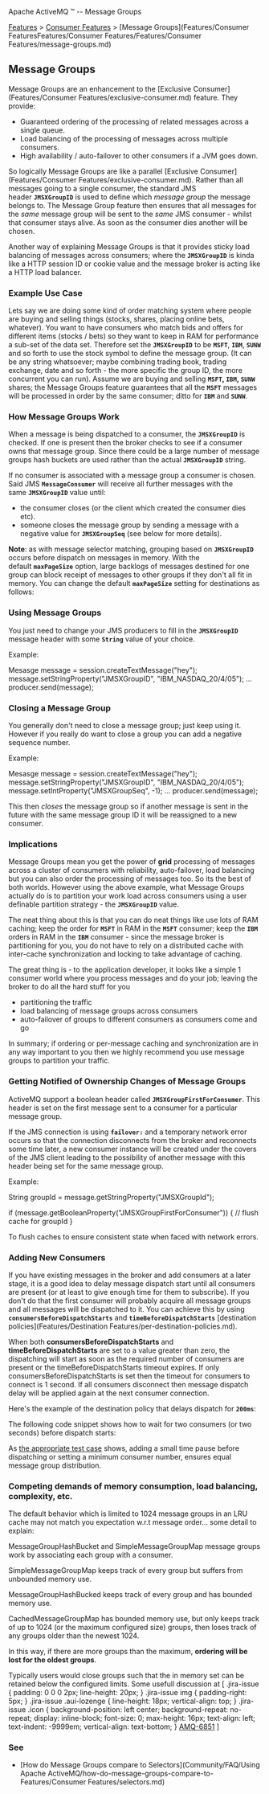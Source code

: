 Apache ActiveMQ ™ -- Message Groups 

[Features](features.md) > [Consumer Features](consumer-features.md) > [Message Groups](Features/Consumer FeaturesFeatures/Consumer Features/Features/Consumer Features/message-groups.md)


Message Groups
--------------

Message Groups are an enhancement to the [Exclusive Consumer](Features/Consumer Features/exclusive-consumer.md) feature. They provide:

*   Guaranteed ordering of the processing of related messages across a single queue.
*   Load balancing of the processing of messages across multiple consumers.
*   High availability / auto-failover to other consumers if a JVM goes down.

So logically Message Groups are like a parallel [Exclusive Consumer](Features/Consumer Features/exclusive-consumer.md). Rather than all messages going to a single consumer, the standard JMS header **`JMSXGroupID`** is used to define which _message group_ the message belongs to. The Message Group feature then ensures that all messages for the _same_ message group will be sent to the _same_ JMS consumer - whilst that consumer stays alive. As soon as the consumer dies another will be chosen.

Another way of explaining Message Groups is that it provides sticky load balancing of messages across consumers; where the **`JMSXGroupID`** is kinda like a HTTP session ID or cookie value and the message broker is acting like a HTTP load balancer.

### Example Use Case

Lets say we are doing some kind of order matching system where people are buying and selling things (stocks, shares, placing online bets, whatever). You want to have consumers who match bids and offers for different items (stocks / bets) so they want to keep in RAM for performance a sub-set of the data set. Therefore set the **`JMSXGroupID`** to be **`MSFT`**, **`IBM`**, **`SUNW`** and so forth to use the stock symbol to define the message group. (It can be any string whatsoever; maybe combining trading book, trading exchange, date and so forth - the more specific the group ID, the more concurrent you can run). Assume we are buying and selling **`MSFT`, `IBM`, `SUNW`** shares; the Message Groups feature guarantees that all the **`MSFT`** messages will be processed in order by the same consumer; ditto for **`IBM`** and **`SUNW`**.

### How Message Groups Work

When a message is being dispatched to a consumer, the **`JMSXGroupID`** is checked. If one is present then the broker checks to see if a consumer owns that message group. Since there could be a large number of message groups hash buckets are used rather than the actual **`JMSXGroupID`** string.

If no consumer is associated with a message group a consumer is chosen. Said JMS **`MessageConsumer`** will receive all further messages with the same **`JMSXGroupID`** value until:

*   the consumer closes (or the client which created the consumer dies etc).
*   someone closes the message group by sending a message with a negative value for **`JMSXGroupSeq`** (see below for more details).

**Note**: as with message selector matching, grouping based on **`JMSXGroupID`** occurs before dispatch on messages in memory. With the default **`maxPageSize`** option, large backlogs of messages destined for one group can block receipt of messages to other groups if they don't all fit in memory. You can change the default **`maxPageSize`** setting for destinations as follows:

<destinationPolicy>
    <policyMap>
       <policyEntries>
           <policyEntry queue=">" maxPageSize="1000"/>
       </policyEntries>
    </policyMap>
</destinationPolicy>

### Using Message Groups

You just need to change your JMS producers to fill in the **`JMSXGroupID`** message header with some **`String`** value of your choice.

Example:

Mesasge message = session.createTextMessage("<foo>hey</foo>");
message.setStringProperty("JMSXGroupID", "IBM\_NASDAQ\_20/4/05");
...
producer.send(message);

### Closing a Message Group

You generally don't need to close a message group; just keep using it. However if you really do want to close a group you can add a negative sequence number.

Example:

Mesasge message = session.createTextMessage("<foo>hey</foo>");
message.setStringProperty("JMSXGroupID", "IBM\_NASDAQ\_20/4/05");
message.setIntProperty("JMSXGroupSeq", -1);
...
producer.send(message);

This then _closes_ the message group so if another message is sent in the future with the same message group ID it will be reassigned to a new consumer.

### Implications

Message Groups mean you get the power of **grid** processing of messages across a cluster of consumers with reliability, auto-failover, load balancing but you can also order the processing of messages too. So its the best of both worlds. However using the above example, what Message Groups actually do is to partition your work load across consumers using a user definable partition strategy - the **`JMSXGroupID`** value.

The neat thing about this is that you can do neat things like use lots of RAM caching; keep the order for **`MSFT`** in RAM in the **`MSFT`** consumer; keep the **`IBM`** orders in RAM in the **`IBM`** consumer - since the message broker is partitioning for you, you do not have to rely on a distributed cache with inter-cache synchronization and locking to take advantage of caching.

The great thing is - to the application developer, it looks like a simple 1 consumer world where you process messages and do your job; leaving the broker to do all the hard stuff for you

*   partitioning the traffic
*   load balancing of message groups across consumers
*   auto-failover of groups to different consumers as consumers come and go

In summary; if ordering or per-message caching and synchronization are in any way important to you then we highly recommend you use message groups to partition your traffic.

### Getting Notified of Ownership Changes of Message Groups

ActiveMQ support a boolean header called **`JMSXGroupFirstForConsumer`**. This header is set on the first message sent to a consumer for a particular message group.

If the JMS connection is using **`failover:`** and a temporary network error occurs so that the connection disconnects from the broker and reconnects some time later, a new consumer instance will be created under the covers of the JMS client leading to the possibility of another message with this header being set for the same message group.

Example:

String groupId = message.getStringProperty("JMSXGroupId");

if (message.getBooleanProperty("JMSXGroupFirstForConsumer")) {
   // flush cache for groupId
}

To flush caches to ensure consistent state when faced with network errors.

### Adding New Consumers

If you have existing messages in the broker and add consumers at a later stage, it is a good idea to delay message dispatch start until all consumers are present (or at least to give enough time for them to subscribe). If you don't do that the first consumer will probably acquire all message groups and all messages will be dispatched to it. You can achieve this by using **`consumersBeforeDispatchStarts`** and **`timeBeforeDispatchStarts`** [destination policies](Features/Destination Features/per-destination-policies.md).

When both **consumersBeforeDispatchStarts** and **timeBeforeDispatchStarts** are set to a value greater than zero, the dispatching will start as soon as the required number of consumers are present or the timeBeforeDispatchStarts timeout expires. If only consumersBeforeDispatchStarts is set then the timeout for consumers to connect is 1 second. If all consumers disconnect then message dispatch delay will be applied again at the next consumer connection.

Here's the example of the destination policy that delays dispatch for **`200ms`**:

<destinationPolicy>
  <policyMap>
    <policyEntries>
      <policyEntry queue=">" timeBeforeDispatchStarts="200"/>
    </policyEntries>
  </policyMap>
</destinationPolicy>

The following code snippet shows how to wait for two consumers (or two seconds) before dispatch starts:

<destinationPolicy>
  <policyMap>
    <policyEntries>
      <policyEntry queue=">" consumersBeforeDispatchStarts="2" timeBeforeDispatchStarts="2000"/>
    </policyEntries>
  </policyMap>
</destinationPolicy>

As [the appropriate test case](https://github.com/apache/activemq/blob/master/activemq-unit-tests/src/test/java/org/apache/activemq/usecases/MessageGroupDelayedTest.java) shows, adding a small time pause before dispatching or setting a minimum consumer number, ensures equal message group distribution.

### Competing demands of memory consumption, load balancing, complexity, etc.

The default behavior which is limited to 1024 message groups in an LRU cache may not match you expectation w.r.t message order... some detail to explain:

MessageGroupHashBucket and SimpleMessageGroupMap message groups work by associating each group with a consumer.

SimpleMessageGroupMap keeps track of every group but suffers from unbounded memory use.

MessageGroupHashBucked keeps track of every group and has bounded memory use.

CachedMessageGroupMap has bounded memory use, but only keeps track of up to 1024 (or the maximum configured size) groups, then loses track of any groups older than the newest 1024.

In this way, if there are more groups than the maximum, **ordering will be lost for the oldest groups**.

Typically users would close groups such that the in memory set can be retained below the configured limits. Some usefull discussion at \[ .jira-issue { padding: 0 0 0 2px; line-height: 20px; } .jira-issue img { padding-right: 5px; } .jira-issue .aui-lozenge { line-height: 18px; vertical-align: top; } .jira-issue .icon { background-position: left center; background-repeat: no-repeat; display: inline-block; font-size: 0; max-height: 16px; text-align: left; text-indent: -9999em; vertical-align: text-bottom; } [AMQ-6851](https://issues.apache.org/jira/browse/AMQ-6851?src=confmacro) \]

### See

*   [How do Message Groups compare to Selectors](Community/FAQ/Using Apache ActiveMQ/how-do-message-groups-compare-to-Features/Consumer Features/selectors.md)


